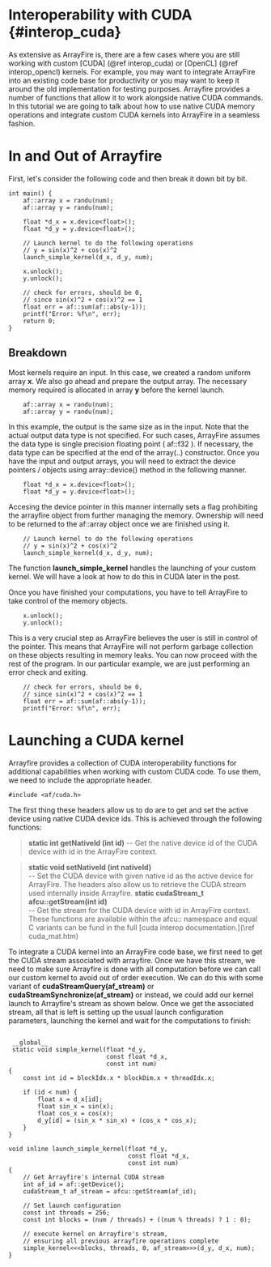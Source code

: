 Interoperability with CUDA {#interop_cuda}
========

As extensive as ArrayFire is, there are a few cases where you are still working
with custom [CUDA] (@ref interop_cuda) or [OpenCL] (@ref interop_opencl) kernels.
For example, you may want to integrate ArrayFire into an existing code base for
productivity or you may want to keep it around the old implementation for testing
purposes. Arrayfire provides a number of functions that allow it to work alongside
native CUDA commands. In this tutorial we are going to talk about how to use native
CUDA memory operations and integrate custom CUDA kernels into ArrayFire in a seamless fashion.

# In and Out of Arrayfire

First, let's consider the following code and then break it down bit by bit.

~~~~~~~~~~~~~~~~~~~~~~~~~~~~~~~~~~~~~~~~~~~~~~~~~~~~~~~~~~~~~~~~~~~~~~~{.cpp}
int main() {
    af::array x = randu(num);
    af::array y = randu(num);

    float *d_x = x.device<float>();
    float *d_y = y.device<float>();

    // Launch kernel to do the following operations
    // y = sin(x)^2 + cos(x)^2
    launch_simple_kernel(d_x, d_y, num);

    x.unlock();
    y.unlock();

    // check for errors, should be 0,
    // since sin(x)^2 + cos(x)^2 == 1
    float err = af::sum(af::abs(y-1));
    printf("Error: %f\n", err);
    return 0;
}
~~~~~~~~~~~~~~~~~~~~~~~~~~~~~~~~~~~~~~~~~~~~~~~~~~~~~~~~~~~~~~~~~~~~~~~

## Breakdown
Most kernels require an input. In this case, we created a random uniform array **x**.
We also go ahead and prepare the output array. 
The necessary memory required is allocated in array **y** before the kernel launch.
~~~~~~~~~~~~~~~~~~~~~~~~~~~~~~~~~~~~~~~~~~~~~~~~~~~~~~~~~~~~~~~~~~~~~~~{.cpp}
    af::array x = randu(num);
    af::array y = randu(num);
~~~~~~~~~~~~~~~~~~~~~~~~~~~~~~~~~~~~~~~~~~~~~~~~~~~~~~~~~~~~~~~~~~~~~~~

In this example, the output is the same size as in the input. Note that the actual
output data type is not specified. For such cases, ArrayFire assumes the data type
is single precision floating point ( af::f32 ). If necessary, the data type can
be specified at the end of the array(..) constructor. Once you have the input and
output arrays, you will need to extract the device pointers / objects using 
array::device() method in the following manner.
~~~~~~~~~~~~~~~~~~~~~~~~~~~~~~~~~~~~~~~~~~~~~~~~~~~~~~~~~~~~~~~~~~~~~~~{.cpp}
    float *d_x = x.device<float>();
    float *d_y = y.device<float>();
~~~~~~~~~~~~~~~~~~~~~~~~~~~~~~~~~~~~~~~~~~~~~~~~~~~~~~~~~~~~~~~~~~~~~~~
Accesing the device pointer in this manner internally sets a flag prohibiting the
arrayfire object from further managing the memory. Ownership will need to be
returned to the af::array object once we are finished using it.

~~~~~~~~~~~~~~~~~~~~~~~~~~~~~~~~~~~~~~~~~~~~~~~~~~~~~~~~~~~~~~~~~~~~~~~{.cpp}
    // Launch kernel to do the following operations
    // y = sin(x)^2 + cos(x)^2
    launch_simple_kernel(d_x, d_y, num);
~~~~~~~~~~~~~~~~~~~~~~~~~~~~~~~~~~~~~~~~~~~~~~~~~~~~~~~~~~~~~~~~~~~~~~~
The function **launch_simple_kernel** handles the launching of your custom kernel.
We will have a look at how to do this in CUDA later in the post.

Once you have finished your computations, you have to tell ArrayFire to take 
control of the memory objects.
~~~~~~~~~~~~~~~~~~~~~~~~~~~~~~~~~~~~~~~~~~~~~~~~~~~~~~~~~~~~~~~~~~~~~~~{.cpp}
    x.unlock();
    y.unlock();
~~~~~~~~~~~~~~~~~~~~~~~~~~~~~~~~~~~~~~~~~~~~~~~~~~~~~~~~~~~~~~~~~~~~~~~
This is a very crucial step as ArrayFire believes the user is still in control 
of the pointer. This means that ArrayFire will not perform garbage collection on
these objects resulting in memory leaks. You can now proceed with the rest of the program.
In our particular example, we are just performing an error check and exiting.

~~~~~~~~~~~~~~~~~~~~~~~~~~~~~~~~~~~~~~~~~~~~~~~~~~~~~~~~~~~~~~~~~~~~~~~{.cpp}
    // check for errors, should be 0,
    // since sin(x)^2 + cos(x)^2 == 1
    float err = af::sum(af::abs(y-1));
    printf("Error: %f\n", err);
~~~~~~~~~~~~~~~~~~~~~~~~~~~~~~~~~~~~~~~~~~~~~~~~~~~~~~~~~~~~~~~~~~~~~~~

# Launching a CUDA kernel
Arrayfire provides a collection of CUDA interoperability functions for additional
capabilities when working with custom CUDA code. To use them, we need to include
the appropriate header.
~~~~~~~~~~~~~~~~~~~~~~~~~~~~~~~~~~~~~~~~~~~~~~~~~~~~~~~~~~~~~~~~~~~~~~~{.cpp}
#include <af/cuda.h>
~~~~~~~~~~~~~~~~~~~~~~~~~~~~~~~~~~~~~~~~~~~~~~~~~~~~~~~~~~~~~~~~~~~~~~~

The first thing these headers allow us to do are to get and set the active device
using native CUDA device ids. This is achieved through the following functions:
> **static int getNativeId (int id)** 
> -- Get the native device id of the CUDA device with id in the ArrayFire context.

> **static void setNativeId (int nativeId)**  
> -- Set the CUDA device with given native id as the active device for ArrayFire.
The headers also allow us to retrieve the CUDA stream used internally inside Arrayfire.
> **static cudaStream_t afcu::getStream(int id)**  
> -- Get the stream for the CUDA device with id in ArrayFire context.
These functions are available within the afcu:: namespace and equal C variants 
can be fund in the full [cuda interop documentation.](\ref cuda_mat.htm)

To integrate a CUDA kernel into an ArrayFire code base, we first need to get the
CUDA stream associated with arrayfire. Once we have this stream, we need to make
sure Arrayfire is done with all computation before we can call our custom kernel
to avoid out of order execution. We can do this with some variant of 
**cudaStreamQuery(af_stream)** or **cudaStreamSynchronize(af_stream)** or instead,
we could add our kernel launch to Arrayfire's stream as shown below. Once we get
the associated stream, all that is left is setting up the usual launch configuration
parameters, launching the kernel and wait for the computations to finish:
~~~~~~~~~~~~~~~~~~~~~~~~~~~~~~~~~~~~~~~~~~~~~~~~~~~~~~~~~~~~~~~~~~~~~~~{.cpp}
 
 __global__
 static void simple_kernel(float *d_y,
                           const float *d_x,
                           const int num)
{
    const int id = blockIdx.x * blockDim.x + threadIdx.x;

    if (id < num) {
        float x = d_x[id];
        float sin_x = sin(x);
        float cos_x = cos(x);
        d_y[id] = (sin_x * sin_x) + (cos_x * cos_x);
    }
}

void inline launch_simple_kernel(float *d_y,
                                 const float *d_x,
                                 const int num)
{
    // Get Arrayfire's internal CUDA stream
    int af_id = af::getDevice();
    cudaStream_t af_stream = afcu::getStream(af_id);

    // Set launch configuration
    const int threads = 256;
    const int blocks = (num / threads) + ((num % threads) ? 1 : 0);

    // execute kernel on Arrayfire's stream, 
    // ensuring all previous arrayfire operations complete
    simple_kernel<<<blocks, threads, 0, af_stream>>>(d_y, d_x, num);
}
~~~~~~~~~~~~~~~~~~~~~~~~~~~~~~~~~~~~~~~~~~~~~~~~~~~~~~~~~~~~~~~~~~~~~~~

